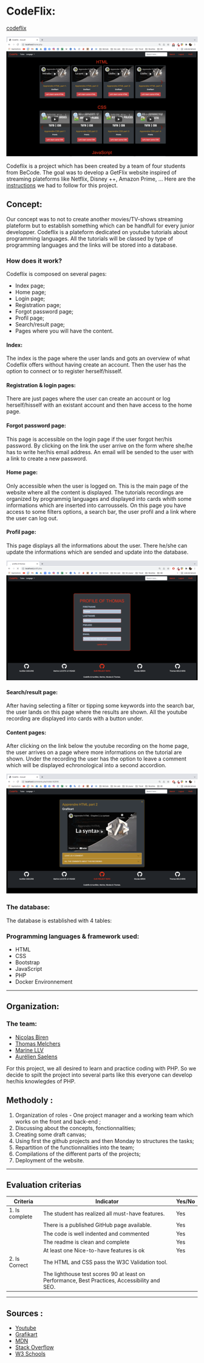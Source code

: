 # CodeFlix:

[codeflix]()

![alt text](./docker_env/application/source/images/overview.png)

Codeflix is a project which has been created by a team of four students from BeCode. The goal was to develop a GetFlix website inspired of streaming plateforms like Netflix, Disney ++, Amazon Prime, ... Here are the [instructions](https://github.com/becodeorg/BXL-Swartz-5.34/blob/main/2.The-Hill/1.PHP/GetflixProject.md) we had to follow for this project. 

## Concept:

Our concept was to not to create another movies/TV-shows streaming plateform but to establish something which can be handfull for every junior developper. Codeflix is a plateform dedicated on youtube tutorials about programming languages. All the tutorials will be classed by type of programming languages and the links will be stored into a database.

### How does it work?

Codeflix is composed on several pages: 
- Index page;
- Home page;
- Login page;
- Registration page;
- Forgot password page;
- Profil page;
- Search/result page;
- Pages where you will have the content.

#### Index:
The index is the page where the user lands and gots an overview of what Codeflix offers without having create an account. Then the user has the option to connect or to register herself/hisself. 

#### Registration & login pages:
There are just pages where the user can create an account or log herself/hisself with an existant account and then have access to the home page. 

#### Forgot password page:
This page is accessible on the login page if the user forgot her/his password. By clicking on the link the user arrive on the form where she/he has to write her/his email address. An email will be sended to the user with a link to create a new password.

#### Home page:
Only accessible when the user is logged on. 
This is the main page of the website where all the content is displayed. The tutorials recordings are organized by programmig languages and displayed into cards whith some informations which are inserted into carroussels.
On this page you have access to some filters options, a search bar, the user profil and a link where the user can log out. 

#### Profil page:
This page displays all the informations about the user. There he/she can update the informations which are sended and update into the database.

![alt text](./docker_env/application/source/images/profil-overview.png)

#### Search/result page:
After having selecting a filter or tipping some keywords into the search bar, the user lands on this page where the results are shown. All the youtube recording are displayed into cards with a button under. 

#### Content pages:
After clicking on the link below the youtube recording on the home page, the user arrives on a page where more informations on the tutorial are shown. Under the recording the user has the option to leave a comment which will be displayed echronological into a second accordion.

![alt text](./docker_env/application/source/images/content-overview.png)

### The database: 

The database is established with 4 tables: 



### Programming languages & framework used: 

* HTML 
* CSS
* Bootstrap
* JavaScript
* PHP
* Docker Environnement

---

## Organization:

### The team:

- [Nicolas Biren](https://github.com/birennicolas)
- [Thomas Melchers](https://github.com/thomasmelchers)
- [Marine LLV](https://github.com/MarineLLV)
- [Aurélien Saelens](https://aureliensaelens.github.com)

For this project, we all desired to learn and practice coding with PHP. So we decide to spilt the project into several parts like this everyone can develop her/his knowlegdes of PHP. 

## Methodoly :

1. Organization of roles - One project manager and a working team which works on the front and back-end ;
2. Discussing about the concepts, fonctionnalities; 
3. Creating some draft canvas;
4. Using first the github projects and then Monday to structures the tasks;
5. Repartition of the functionnalities into the team;
6. Compilations of the different parts of the projects;
7. Deployment of the website.

---

## Evaluation criterias

| Criteria       | Indicator                                                    | Yes/No |
| -------------- | ------------------------------------------------------------ | ------ |
| 1. Is complete | The student has realized all must-have features.             |   Yes  |
|                | There is a published GitHub page available.                  |   Yes  |
|                | The code is well indented and commented                      |   Yes  |
|                | The readme is clean and complete                             |   Yes  |
|                | At least one Nice-to-have features is ok                     |   Yes  |
| 2. Is Correct  | The HTML and CSS pass the W3C Validation tool.               |        |
|                | The lighthouse test scores 90 at least on Performance, Best Practices, Accessibility and SEO. |        |

--- 

## Sources : 

* [Youtube](https://youtube.com)
* [Grafikart](https://grafikart.fr)
* [MDN](https://developer.mozilla.org)
* [Stack Overflow](https://stackoverflow.com)
* [W3 Schools](https://w3schools.com)
